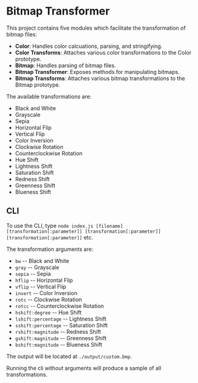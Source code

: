 # Bitmap Transformer

This project contains five modules which facilitate the transformation of bitmap files:

* **Color**: Handles color calcuations, parsing, and stringifying.
* **Color Transforms**: Attaches various color transformations to the Color prototype.
* **Bitmap**: Handles parsing of bitmap files.
* **Bitmap Transformer**: Exposes methods for manipulating bitmaps.
* **Bitmap Transforms**: Attaches various bitmap transformations to the Bitmap prototype.

The available transformations are:
* Black and White
* Grayscale
* Sepia
* Horizontal Flip
* Vertical Flip
* Color Inversion
* Clockwise Rotation
* Counterclockwise Rotation
* Hue Shift
* Lightness Shift
* Saturation Shift
* Redness Shift
* Greenness Shift
* Blueness Shift

## CLI

To use the CLI, type `node index.js [filename] [transformation[:parameter]] [transformation[:parameter]] [transformation[:parameter]]` etc.

The transformation arguments are:
* `bw` -- Black and White
* `gray` -- Grayscale
* `sepia` -- Sepia
* `hflip` -- Horizontal Flip
* `vflip` -- Vertical Flip
* `invert` -- Color Inversion
* `rotc` -- Clockwise Rotation
* `rotcc` -- Counterclockwise Rotation
* `hshift:degree` -- Hue Shift
* `lshift:percentage` -- Lightness Shift
* `sshift:percentage` -- Saturation Shift
* `rshift:magnitude` -- Redness Shift
* `gshift:magnitude` -- Greenness Shift
* `bshift:magnitude` -- Blueness Shift

The output will be located at `./output/custom.bmp`.

Running the cli without arguments will produce a sample of all transformations.
